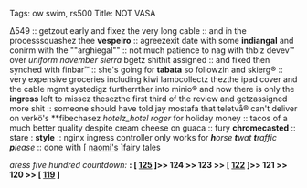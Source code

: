 Tags: ow swim, rs500
Title:  NOT VASA
  
∆549 :: getzout early and fixez the very long cable :: and in the processsquashez thee **vespeiro** :: agreezexit date with some **indiangal** and conirm with the ""arghiegal"" :: not much patience to nag with thbiz devev™ over _uniform november sierra_ bgetz shithit assigned :: and fixed then synched with finbar™ :: she's going for **tabata** so followzin and skierg® :: very expensive groceries including kiwi lambcollectz thezthe ipad cover and the cable mgmt systedigz furtherrther into minio® and now there is only the **ingress** left to missez thesezthe first third of the review and getzassigned more shit :: someone should have told jay mostafa that teletvå® can't deliver on verkö's **fibechasez _hotelz_hotel roger_ for holiday money :: tacos of a much better quality despite cream cheese on guaca :: fury **chromecasted** ::  stare : **style** :: nginx ingress controller only works for _**h**orse **t**wat **t**raffic **p**lease_ :: done with [ [naomi's](https://bookwyrm.social/book/195363/s/the-fourth-pig-oddly-modern-fairy-tales) ]fairy tales  

_aress five hundred countdown:_ **: [ [125](https://www.allmusic.com/album/pauls-boutique-mw0000199269) ]>> 124 >> 123 >> [ [122](https://www.allmusic.com/album/the-downward-spiral-mw0000110711) ]>> 121 >> 120 >> [ [119](https://www.allmusic.com/album/stand%21-mw0000195756) ]**  
